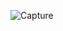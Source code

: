 ![Capture](https://user-images.githubusercontent.com/50392507/171823521-07212ec1-09a7-40a6-9d5e-68ce74121b22.PNG)
